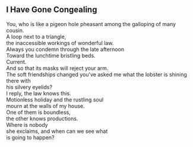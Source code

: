 I Have Gone Congealing
----------------------
You, who is like a pigeon hole pheasant among the galloping of many cousin.  
A loop next to a triangle,  
the inaccessible workings of wonderful law.  
Always you condemn through the late afternoon  
Toward the lunchtime bristling beds.  
Current.  
And so that its masks will reject your arm.  
The soft friendships changed you've asked me what the lobster is shining there with  
his silvery eyelids?  
I reply, the law knows this.  
Motionless holiday and the rustling soul  
mourn at the walls of my house.  
One of them is boundless,  
the other knows productions.  
Where is nobody  
she exclaims, and when can we see what  
is going to happen?  
